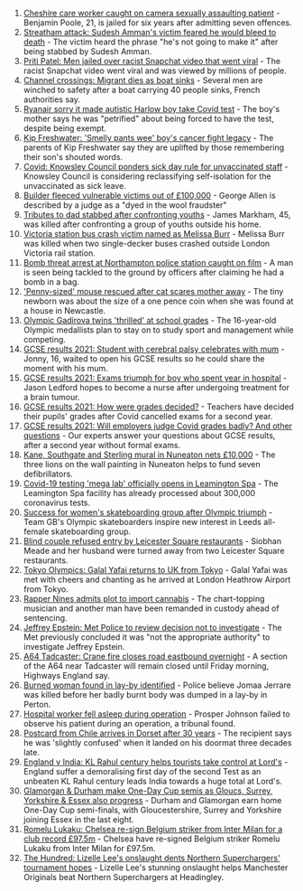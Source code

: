 1. [Cheshire care worker caught on camera sexually assaulting patient](https://www.bbc.co.uk/news/uk-england-stoke-staffordshire-58188294) - Benjamin Poole, 21, is jailed for six years after admitting seven offences.
2. [Streatham attack: Sudesh Amman's victim feared he would bleed to death](https://www.bbc.co.uk/news/uk-england-london-58187861) - The victim heard the phrase "he's not going to make it" after being stabbed by Sudesh Amman.
3. [Priti Patel: Men jailed over racist Snapchat video that went viral](https://www.bbc.co.uk/news/uk-england-nottinghamshire-58188886) - The racist Snapchat video went viral and was viewed by millions of people.
4. [Channel crossings: Migrant dies as boat sinks](https://www.bbc.co.uk/news/uk-england-kent-58189312) - Several men are winched to safety after a boat carrying 40 people sinks, French authorities say.
5. [Ryanair sorry it made autistic Harlow boy take Covid test](https://www.bbc.co.uk/news/uk-england-essex-58184608) - The boy's mother says he was "petrified" about being forced to have the test, despite being exempt.
6. [Kip Freshwater: 'Smelly pants wee' boy's cancer fight legacy](https://www.bbc.co.uk/news/uk-england-birmingham-58190713) - The parents of Kip Freshwater say they are uplifted by those remembering their son's shouted words.
7. [Covid: Knowsley Council ponders sick day rule for unvaccinated staff](https://www.bbc.co.uk/news/uk-england-merseyside-58190763) - Knowsley Council is considering reclassifying self-isolation for the unvaccinated as sick leave.
8. [Builder fleeced vulnerable victims out of £100,000](https://www.bbc.co.uk/news/uk-england-york-north-yorkshire-58189584) - George Allen is described by a judge as a "dyed in the wool fraudster"
9. [Tributes to dad stabbed after confronting youths](https://www.bbc.co.uk/news/uk-england-london-58186688) - James Markham, 45, was killed after confronting a group of youths outside his home.
10. [Victoria station bus crash victim named as Melissa Burr](https://www.bbc.co.uk/news/uk-england-london-58187859) - Melissa Burr was killed when two single-decker buses crashed outside London Victoria rail station.
11. [Bomb threat arrest at Northampton police station caught on film](https://www.bbc.co.uk/news/uk-england-northamptonshire-58187469) - A man is seen being tackled to the ground by officers after claiming he had a bomb in a bag.
12. ['Penny-sized' mouse rescued after cat scares mother away](https://www.bbc.co.uk/news/uk-england-tyne-58186659) - The tiny newborn was about the size of a one pence coin when she was found at a house in Newcastle.
13. [Olympic Gadirova twins 'thrilled' at school grades](https://www.bbc.co.uk/news/uk-england-beds-bucks-herts-58187027) - The 16-year-old Olympic medallists plan to stay on to study sport and management while competing.
14. [GCSE results 2021: Student with cerebral palsy celebrates with mum](https://www.bbc.co.uk/news/uk-england-nottinghamshire-58190943) - Jonny, 16, waited to open his GCSE results so he could share the moment with his mum.
15. [GCSE results 2021: Exams triumph for boy who spent year in hospital](https://www.bbc.co.uk/news/uk-england-derbyshire-58166542) - Jason Ledford hopes to become a nurse after undergoing treatment for a brain tumour.
16. [GCSE results 2021: How were grades decided?](https://www.bbc.co.uk/news/education-53682466) - Teachers have decided their pupils' grades after Covid cancelled exams for a second year.
17. [GCSE results 2021: Will employers judge Covid grades badly? And other questions](https://www.bbc.co.uk/news/education-58149810) - Our experts answer your questions about GCSE results, after a second year without formal exams.
18. [Kane, Southgate and Sterling mural in Nuneaton nets £10,000](https://www.bbc.co.uk/news/uk-england-coventry-warwickshire-58188675) - The three lions on the wall painting in Nuneaton helps to fund seven defibrillators.
19. [Covid-19 testing 'mega lab' officially opens in Leamington Spa](https://www.bbc.co.uk/news/uk-england-coventry-warwickshire-58194409) - The Leamington Spa facility has already processed about 300,000 coronavirus tests.
20. [Success for women's skateboarding group after Olympic triumph](https://www.bbc.co.uk/news/uk-england-leeds-58178634) - Team GB's Olympic skateboarders inspire new interest in Leeds all-female skateboarding group.
21. [Blind couple refused entry by Leicester Square restaurants](https://www.bbc.co.uk/news/uk-england-london-58176720) - Siobhan Meade and her husband were turned away from two Leicester Square restaurants.
22. [Tokyo Olympics: Galal Yafai returns to UK from Tokyo](https://www.bbc.co.uk/news/uk-england-birmingham-58151399) - Galal Yafai was met with cheers and chanting as he arrived at London Heathrow Airport from Tokyo.
23. [Rapper Nines admits plot to import cannabis](https://www.bbc.co.uk/news/uk-england-london-58190579) - The chart-topping musician and another man have been remanded in custody ahead of sentencing.
24. [Jeffrey Epstein: Met Police to review decision not to investigate](https://www.bbc.co.uk/news/uk-england-london-58186118) - The Met previously concluded it was "not the appropriate authority" to investigate Jeffrey Epstein.
25. [A64 Tadcaster: Crane fire closes road eastbound overnight](https://www.bbc.co.uk/news/uk-england-york-north-yorkshire-58184494) - A section of the A64 near Tadcaster will remain closed until Friday morning, Highways England say.
26. [Burned woman found in lay-by identified](https://www.bbc.co.uk/news/uk-england-stoke-staffordshire-58185660) - Police believe Jomaa Jerrare was killed before her badly burnt body was dumped in a lay-by in Perton.
27. [Hospital worker fell asleep during operation](https://www.bbc.co.uk/news/uk-england-devon-58185529) - Prosper Johnson failed to observe his patient during an operation, a tribunal found.
28. [Postcard from Chile arrives in Dorset after 30 years](https://www.bbc.co.uk/news/uk-england-hampshire-58179661) - The recipient says he was 'slightly confused' when it landed on his doormat three decades late.
29. [England v India: KL Rahul century helps tourists take control at Lord's](https://www.bbc.co.uk/sport/cricket/58194600) - England suffer a demoralising first day of the second Test as an unbeaten KL Rahul century leads India towards a huge total at Lord's.
30. [Glamorgan & Durham make One-Day Cup semis as Gloucs, Surrey, Yorkshire & Essex also progress](https://www.bbc.co.uk/sport/cricket/58189593) - Durham and Glamorgan earn home One-Day Cup semi-finals, with Gloucestershire, Surrey and Yorkshire joining Essex in the last eight.
31. [Romelu Lukaku: Chelsea re-sign Belgium striker from Inter Milan for a club record £97.5m](https://www.bbc.co.uk/sport/football/58111490) - Chelsea have re-signed Belgium striker Romelu Lukaku from Inter Milan for £97.5m.
32. [The Hundred: Lizelle Lee's onslaught dents Northern Superchargers' tournament hopes](https://www.bbc.co.uk/sport/cricket/58193956) - Lizelle Lee's stunning onslaught helps Manchester Originals beat Northern Superchargers at Headingley.
